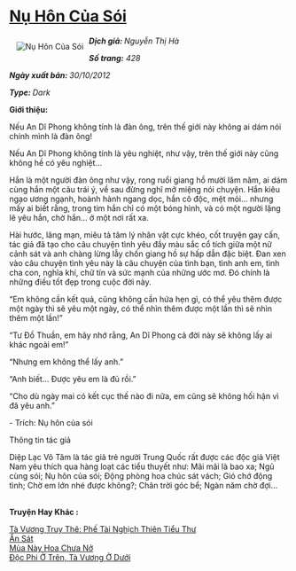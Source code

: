 <a href="https://utruyen.com/nu-hon-cua-soi/16673/" title="Nụ Hôn Của Sói"><h1>Nụ Hôn Của Sói</h1></a><div style="display:table"><img align="right" style="float: left; padding: 10px;" src="https://utruyen.com/images/story/200x260/nu-hon-cua-soi.jpg" alt="Nụ Hôn Của Sói"><b><i>Dịch giả: </i></b><i>Nguyễn Thị Hà</i><p></p><b><i>Số trang:</i></b><i> 428</i><p></p><b><i>Ngày xuất bản: </i></b><i>30/10/2012</i><p></p><b><i>Type: </i></b><i>Dark<p></p></i><p></p><b>Giới thiệu:</b><p></p>Nếu An Dĩ Phong không tính là đàn ông, trên thế giới này không ai dám nói chính mình là đàn ông!<p></p>Nếu An Dĩ Phong không tính là yêu nghiệt, như vậy, trên thế giới này cũng không hề có yêu nghiệt...<p></p>Hắn là một người đàn ông như vậy, rong ruổi giang hồ mười lăm năm, ai dám cùng hắn một câu trái ý, về sau đừng nghĩ mở miệng nói chuyện. Hắn kiêu ngạo ương ngạnh, hoành hành ngang dọc, hắn cô độc, mệt mỏi... nhưng mấy ai biết rằng, trong tim hắn chỉ có một bóng hình, và có một người lặng lẽ yêu hắn, chờ hắn... ở một nơi rất xa.<p></p>Hài hước, lãng mạn, miêu tả tâm lý nhân vật cực khéo, cốt truyện gay cấn, tác giả đã tạo cho câu chuyện tình yêu đầy màu sắc cổ tích giữa một nữ cảnh sát và anh chàng lừng lẫy chốn giang hồ sự hấp dẫn đặc biệt. Đan xen vào câu chuyện tình yêu này là câu chuyện của tình bạn, tình anh em, tình cha con, nghĩa khí, chữ tín và sức mạnh của những ước mơ. Đó chính là những điều tốt đẹp trong cuộc đời này.<p></p>“Em không cần kết quả, cũng không cần hứa hẹn gì, có thể yêu thêm được một ngày thì sẽ yêu một ngày, có thể nhìn thêm được một lần thì sẽ nhìn thêm một lần!”<p></p>“Tư Đồ Thuần, em hãy nhớ rằng, An Dĩ Phong cả đời này sẽ không lấy ai khác ngoài em!”<p></p>“Nhưng em không thể lấy anh.”<p></p>“Anh biết… Được yêu em là đủ rồi.”<p></p>“Cho dù ngày mai có kết cục thế nào đi nữa, em cũng sẽ không hối hận vì đã yêu anh.”<p></p>- Trích: Nụ hôn của sói<p></p>Thông tin tác giả<p></p>Diệp Lạc Vô Tâm là tác giả trẻ người Trung Quốc rất được các độc giả Việt Nam yêu thích qua hàng loạt các tiểu thuyết như: Mãi mãi là bao xa; Ngủ cùng sói; Nụ hôn của sói; Động phòng hoa chúc sát vách; Gió chớ động tình; Chờ em lớn nhé được không?; Chân trời góc bể; Ngàn năm chờ đợi...</div><p><br><b>Truyện Hay Khác :</b></p><a href="https://utruyen.com/ta-vuong-truy-the-phe-tai-nghich-thien-tieu-thu/17451/" alt="Tà Vương Truy Thê: Phế Tài Nghịch Thiên Tiểu Thư">Tà Vương Truy Thê: Phế Tài Nghịch Thiên Tiểu Thư</a><br/><a href="https://github.com/quanluxury/truyenhot/tree/master/truyenhay/387/" alt="Ẩn Sát">Ẩn Sát</a><br/><a href="https://github.com/quanluxury/ngontinhhot/tree/master/truyenhay/19513/" alt="Mùa Này Hoa Chưa Nở">Mùa Này Hoa Chưa Nở</a><br/><a href="https://truyenngontinhay.wordpress.com/2019/10/03/doc-phi-o-tren-ta-vuong-o-duoi/" alt="Độc Phi Ở Trên, Tà Vương Ở Dưới">Độc Phi Ở Trên, Tà Vương Ở Dưới</a><br/>